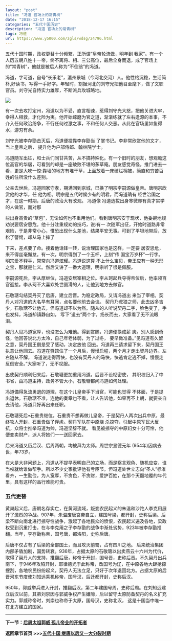 ```yaml
---
layout: "post"
title: "冯道 官场上的常青树"
date: "2018-12-17 16:15"
categories: "五代十国历史"
description: "冯道 官场上的常青树"
tags: 冯道
url: https://www.y5000.com/zgls/wdsg/24796.html
---
```






五代十国时期，政权更替十分频繁，正所谓“皇帝轮流做，明年到
我家”。有一个人历五朝八姓十一帝，终不离将、相、三公高位，最后全身而退，成了官场上的“常青树”，他就是被后人称为“不倒翁”的冯道。

冯道，字可道，自号“长乐老”，瀛州景城（今河北交河）人。他性格沉稳，生活简朴,好读书，写得一手好字。年轻时，割据河北的刘守光把他召至麾下，做了文职官员。刘守光自恃实力雄厚，不断派兵攻城略地。

![](https://img.y5000.com/uploads/allimg/170809/8-1FPZ93612E0.jpg)

有一次去攻打定州，冯道以为不妥，直言相谏，惹得刘守光大怒，把他关进大牢，幸得人相救，才化险为夷。他开始琢磨为官之道，渐渐练就了左右逢源的本事，不介入任何政治纷争，不行任何过激之事，不和任何人交恶。从此在官场里如鱼得水，游刃有余。

刘守光被李存勖击灭后，冯道便投靠李存勖当 了掌书记。李非常欣赏他的文才，当上皇帝之后， 提升他为户部侍郎、翰林院学士。

冯道随军出征，和士兵们同甘共苦，从不搞特殊化。有一个旧时的朋友，想观瞻这位高官的华居，可看到的却是一座破败不堪的茅草庵。朋友感觉奇怪，推门进去一看，更是大吃一惊:靠墙的地方有堆干草，上面放着一床破烂棉被，简直和穷苦百姓的住所没什么差别。

父亲去世后，冯道回家守孝，期满回到京城，已换了明宗李嗣源做皇帝。唐明宗欣赏他的才华，任 他为相。明宗是五代时候少有的明君，而冯道确有
经世治国之才，在这一时期，后唐的政治大有改观。 冯道像 冯道选拔出身寒微却有真才实学的人做官，而对那

些出身高贵的“草包”，无论如何也不重用他们。看到唐明宗安于现状，他委婉地规劝说要居安思危。他十分注重规劝的技巧，说:有一
次随军出征，开始时道路非常艰险，于是非常小心，惟恐出现什么差池，结果平安无事。可到了平坦地带后，放松了警惕，却从马上摔了

下来，差点要了命。接着他话锋一转，说治理国家也是这样，一定要 居安思危，来不得丝毫懈怠。有一次，明宗得到了一个玉杯，上刻“传
国宝万岁杯”一行字。明宗爱不释手，常常向冯道炫耀。冯道说这算 不上什么宝贝，帝王应有一种无形之宝，那就是仁义。然后又讲了一番大道理，明宗听了很是佩服。

李嗣源死后，李从厚继位，冯道安居宰相之位。李从珂起兵夺得帝位后，他率领百官迎接。李从珂不大喜欢处世圆滑的人，让他到地方去做官。

石敬瑭勾结契丹灭了后唐，建立后晋。为稳定政局，又请冯道出 来当了宰相。契丹人对冯道的大名早有耳闻，点名要他前去会谈。
契丹乃虎狼之师，此去凶多吉少，石敬瑭不让他去，但冯道却不以为然。随从的人听说契丹二字，脸色变了，手也发抖，冯道却镇静自如，
写下“道去”两个字，扬长而去，大家看了无不流眼泪。

契丹人见冯道宽厚，也没怎么为难他。得到赏赐，冯道便换成薪 炭。别人感到奇怪，他回答说北方太冷，自己年老体弱，为了过冬，
要早做准备。”见冯道有久留之意，契丹国王倒是受了感动，决定放他
回去。冯道再三请求留下来，契丹国王执意让他回去。冯道在驿馆住了一个月后，慢慢启程，两个月才走出契丹边界。左右随从不解，
冯道说走得再快，也没有契丹人的马快，快逃肯定逃不掉，慢慢走反倒安全。”大家听了，无不叹服。

出使契丹顺利归来后，石敬瑭更加重用冯道。后晋不设枢密使， 其职权归入了中书省，由冯道主持，政务不管大小，石敬瑭都问冯道如何处理。

冯道備得急流勇退的道理，在这个儿皇帝手下当官，可能也觉得
不体面，于是提出退休。石敬瑭不准，连他的奏章也不看，让人告诉他，如果再不上朝，就要亲自去请他，冯道只好再出来任职。

石敬瑭死后•石重贵继位。石重贵不想再做儿皇帝，于是契丹人两次出兵中原，最终攻人开封，石重贵做了俘虏。契丹军队在中原烧
杀掠夺，引起中原军民大反抗，众将士推举冯道为帅，冯道坚辞不就。 看见被掠夺的中原妇女十分可怜，他便变卖财产，派人将她们一一送回家去。

后来冯道又历后汉、后周两朝，均被拜为太师。周世宗显德元年 (954年)因病去世，年73岁。

在大是大非问题上，冯道从不提早表明自己的立场，而是察言观色、随机应变，谁当权就给谁做帮手。所以不少史家批评他有亏臣节。但冯道处世立志向“圣人”标准看齐，一生勤俭，为人宽厚，不贪色，不贪财，爱护百姓，在那个天翻地覆的年代里，具有这样的品行难能可贵。

###  五代更替

黄巢起义后，唐朝名存实亡，在黄河流域，叛变农民起义的朱温和沙陀人李克用展开了激烈的争战。907年，朱温废唐哀帝自立，建国号梁，都开封，史称后梁。后梁不断向南北进行掠夺性战争，激起了各地民众的愤恨，农民起义遍及各地，梁政权受到沉重打击，在与李克用之子李存勖的战争中渐处劣势，923年被李存勖推翻。当年，李存勖称帝，国号唐，都洛阳，史称后唐。

后唐不仅占有了后梁的全部国土，而且攻灭前蜀，占有四川之地。
后来统治集团内部矛盾加剧，国势转衰。936年，占据太原的石敬瑭以出卖燕云十六州为代价，取得了契丹人的支持，推翻后唐，称帝于开封，国号晋，史称后晋。不久契丹出兵南下，于946年攻陷开封，耶律德光于此称帝，改国号为辽，在中原各地大肆抢掠搜刮，各地农民纷纷起义，契丹人无法立足，只好于次年退回北方。占据太原的后晋河东节度使刘知远乘机称帝，国号汉，后迁都开封，史称后汉。

950年，郭威举兵进入开封，推翻后汉，第二年建国号周，史称后周。在刘知远建立后汉以前，其弟刘崇因与郭威争权产生嫌隙，后以留守太原防备契丹的名义扩充实力。郭威称帝时，刘崇也称帝于太原，国号汉，史称北汉，
这是十国当中唯一在北方建立的国家。

* * *

**下一节：[后周太祖郭威 孤儿帝业的开拓者](https://www.y5000.com/zgls/wdsg/24802.html)**

**返回章节首页 >>>[五代十国 继唐以后又一大分裂时期](https://www.y5000.com/zgls/wdsg/24927.html)**
